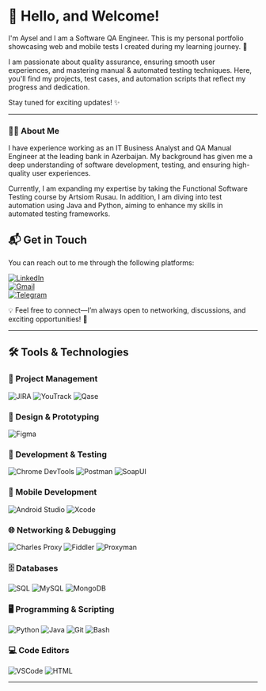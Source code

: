 # 👋 Hello, and Welcome!

I'm Aysel and I am a Software QA Engineer. This is my personal portfolio showcasing web and mobile tests I created during my learning journey. 🚀

I am passionate about quality assurance, ensuring smooth user experiences, and mastering manual & automated testing techniques. Here, you'll find my projects, test cases, and automation scripts that reflect my progress and dedication.

Stay tuned for exciting updates! ✨

---

### 👨‍💻 About Me
I have experience working as an IT Business Analyst and QA Manual Engineer at the leading bank in Azerbaijan. My background has given me a deep understanding of software development, testing, and ensuring high-quality user experiences.

Currently, I am expanding my expertise by taking the Functional Software Testing course by Artsiom Rusau. In addition, I am diving into test automation using Java and Python, aiming to enhance my skills in automated testing frameworks.

## 📬 Get in Touch  

You can reach out to me through the following platforms:

[![LinkedIn](https://img.shields.io/badge/-LinkedIn-0077B5?style=for-the-badge&logo=linkedin&logoColor=white)](https://www.linkedin.com/in/aysel-fattahova-10606a267/)  
[![Gmail](https://img.shields.io/badge/-Gmail-D14836?style=for-the-badge&logo=gmail&logoColor=white)](mailto:ayselmovsumova94@gmail.com)  
[![Telegram](https://img.shields.io/badge/-Telegram-26A5E4?style=for-the-badge&logo=telegram&logoColor=white)](https://t.me/aisel_2303)  

💡 Feel free to connect—I’m always open to networking, discussions, and exciting opportunities! 🚀




---

## 🛠️ Tools & Technologies  

### 🚀 Project Management  
![JIRA](https://img.shields.io/badge/-JIRA-0052CC?style=for-the-badge&logo=jira&logoColor=white)
![YouTrack](https://img.shields.io/badge/-YouTrack-000000?style=for-the-badge&logo=youtrack&logoColor=white)
![Qase](https://img.shields.io/badge/-Qase-673AB7?style=for-the-badge)

### 🎨 Design & Prototyping  
![Figma](https://img.shields.io/badge/-Figma-F24E1E?style=for-the-badge&logo=figma&logoColor=white)

### 🧪 Development & Testing  
![Chrome DevTools](https://img.shields.io/badge/-DevTools-4285F4?style=for-the-badge&logo=googlechrome&logoColor=white)
![Postman](https://img.shields.io/badge/-Postman-FF6C37?style=for-the-badge&logo=postman&logoColor=white)
![SoapUI](https://img.shields.io/badge/-SoapUI-0F6CBF?style=for-the-badge)

### 📱 Mobile Development  
![Android Studio](https://img.shields.io/badge/-Android_Studio-3DDC84?style=for-the-badge&logo=androidstudio&logoColor=white)
![Xcode](https://img.shields.io/badge/-Xcode-1575F9?style=for-the-badge&logo=xcode&logoColor=white)

### 🌐 Networking & Debugging  
![Charles Proxy](https://img.shields.io/badge/-Charles_Proxy-000000?style=for-the-badge)
![Fiddler](https://img.shields.io/badge/-Fiddler-009688?style=for-the-badge)
![Proxyman](https://img.shields.io/badge/-Proxyman-795548?style=for-the-badge)

### 🗄️ Databases  
![SQL](https://img.shields.io/badge/-SQL-4479A1?style=for-the-badge&logo=database&logoColor=white)
![MySQL](https://img.shields.io/badge/-MySQL-4479A1?style=for-the-badge&logo=mysql&logoColor=white)
![MongoDB](https://img.shields.io/badge/-MongoDB-47A248?style=for-the-badge&logo=mongodb&logoColor=white)

### 🖥️ Programming & Scripting  
![Python](https://img.shields.io/badge/-Python-3776AB?style=for-the-badge&logo=python&logoColor=white)
![Java](https://img.shields.io/badge/-Java-007396?style=for-the-badge&logo=java&logoColor=white)
![Git](https://img.shields.io/badge/-Git-F05032?style=for-the-badge&logo=git&logoColor=white)
![Bash](https://img.shields.io/badge/-Bash-4EAA25?style=for-the-badge&logo=gnu-bash&logoColor=white)

### 💻 Code Editors  
![VSCode](https://img.shields.io/badge/-VS_Code-007ACC?style=for-the-badge&logo=visualstudiocode&logoColor=white)
![HTML](https://img.shields.io/badge/-HTML5-E34F26?style=for-the-badge&logo=html5&logoColor=white)






---


